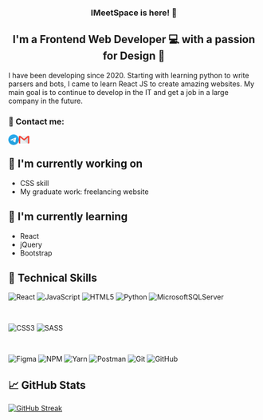 <h3 align="center">
IMeetSpace is here! 👋
</h3>

<h2 align="center">
I'm a Frontend Web Developer 💻 with a passion for Design 🎨
</h2>

I have been developing since 2020. Starting with learning python to write parsers and bots, I came to learn React JS to create amazing websites. My main goal is to continue to develop in the IT and get a job in a large company in the future.

### 🤝 Contact me:

<a href="https://t.me/soohno"><img align="left" src="https://raw.githubusercontent.com/IMeetSpace/IMeetSpace/master/images/Telegram.png" alt="telegram" width="21px"/></a>
<a href="mailto:nesterovich.nikolai@mail.ru"><img align="left" src="https://raw.githubusercontent.com/IMeetSpace/IMeetSpace/master/images/Gmail.png" alt="mail" width="21px"/></a>
</br>

## 🔭 I'm currently working on

- CSS skill
- My graduate work: freelancing website

## 🌱 I'm currently learning

- React
- jQuery
- Bootstrap

## 💼 Technical Skills

![React](https://img.shields.io/badge/react-%2320232a.svg?style=for-the-badge&logo=react&logoColor=%2361DAFB)
![JavaScript](https://img.shields.io/badge/javascript-%23323330.svg?style=for-the-badge&logo=javascript&logoColor=%23F7DF1E)
![HTML5](https://img.shields.io/badge/html5-%23E34F26.svg?style=for-the-badge&logo=html5&logoColor=white)
![Python](https://img.shields.io/badge/python-3670A0?style=for-the-badge&logo=python&logoColor=ffdd54)
![MicrosoftSQLServer](https://img.shields.io/badge/Microsoft%20SQL%20Server-CC2927?style=for-the-badge&logo=microsoft%20sql%20server&logoColor=white)

</br>

![CSS3](https://img.shields.io/badge/css3-%231572B6.svg?style=for-the-badge&logo=css3&logoColor=white)
![SASS](https://img.shields.io/badge/SASS-hotpink.svg?style=for-the-badge&logo=SASS&logoColor=white)

</br>

![Figma](https://img.shields.io/badge/figma-%23F24E1E.svg?style=for-the-badge&logo=figma&logoColor=white)
![NPM](https://camo.githubusercontent.com/b47580b7e8e0b4ce9bb718070140318f72d316a0c88e0dd53a5ac4b0bdfc755e/68747470733a2f2f696d672e736869656c64732e696f2f62616467652f4e504d2d2532333030303030302e7376673f7374796c653d666f722d7468652d6261646765266c6f676f3d6e706d266c6f676f436f6c6f723d7768697465)
![Yarn](https://img.shields.io/badge/yarn-%232C8EBB.svg?style=for-the-badge&logo=yarn&logoColor=white)
![Postman](https://img.shields.io/badge/Postman-FF6C37?style=for-the-badge&logo=postman&logoColor=white)
![Git](https://img.shields.io/badge/git-%23F05033.svg?style=for-the-badge&logo=git&logoColor=white)
![GitHub](https://img.shields.io/badge/github-%23121011.svg?style=for-the-badge&logo=github&logoColor=white)

## 📈 GitHub Stats

[![GitHub Streak](https://streak-stats.demolab.com?user=imeetspace&theme=python-dark&hide_border=true&date_format=j%20M%5B%20Y%5D)](https://git.io/streak-stats)
